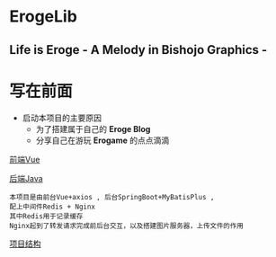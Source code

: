 # ErogeLib

 Life is Eroge - A Melody in Bishojo Graphics -
---
# 写在前面 

- 启动本项目的主要原因
    - 为了搭建属于自己的 <b>Eroge Blog</b>
    - 分享自己在游玩 <b>Erogame</b> 的点点滴滴

<a href="https://github.com/Nakpa/ErogeLib-vue">前端Vue</a>

<a href="https://github.com/Nakpa/erogeLib-Springboot">后端Java</a>

```
本项目是由前台Vue+axios , 后台SpringBoot+MyBatisPlus , 
配上中间件Redis + Nginx
其中Redis用于记录缓存
Nginx起到了转发请求完成前后台交互，以及搭建图片服务器，上传文件的作用
```

<a href="">项目结构</a>
 

